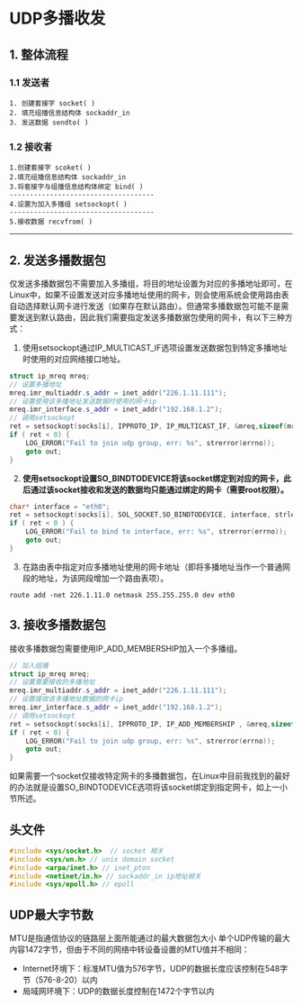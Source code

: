 # UDP多播收发

## 1. 整体流程

### 1.1 发送者

	1. 创建套接字 socket( )
	2. 填充组播信息结构体 sockaddr_in
	3. 发送数据 sendto( )

### 1.2 接收者

	1.创建套接字 scoket( )
	2.填充组播信息结构体 sockaddr_in
	3.将套接字与组播信息结构体绑定 bind( )
	------------------------------------
	4.设置为加入多播组 setsockopt( )
	------------------------------------
	5.接收数据 recvfrom( )

----

## 2. 发送多播数据包

​	仅发送多播数据包不需要加入多播组，将目的地址设置为对应的多播地址即可，在Linux中，如果不设置发送对应多播地址使用的网卡，则会使用系统会使用路由表自动选择默认网卡进行发送（如果存在默认路由）。但通常多播数据包可能不是需要发送到默认路由，因此我们需要指定发送多播数据包使用的网卡，有以下三种方式：

1. 使用setsockopt通过IP_MULTICAST_IF选项设置发送数据包到特定多播地址时使用的对应网络接口地址。

```C++
struct ip_mreq mreq;
// 设置多播地址
mreq.imr_multiaddr.s_addr = inet_addr("226.1.11.111");
// 设置使用该多播地址发送数据时使用的网卡ip
mreq.imr_interface.s_addr = inet_addr("192.168.1.2");
// 调用setsockopt
ret = setsockopt(socks[i], IPPROTO_IP, IP_MULTICAST_IF, &mreq,sizeof(mreq));
if ( ret < 0) {
    LOG_ERROR("Fail to join udp group, err: %s", strerror(errno));
    goto out;
}
```

2. **使用setsockopt设置SO_BINDTODEVICE将该socket绑定到对应的网卡，此后通过该socket接收和发送的数据均只能通过绑定的网卡（需要root权限）。**

```C++
char* interface = "eth0";
ret = setsockopt(socks[i], SOL_SOCKET,SO_BINDTODEVICE, interface, strlen(interface));
if ( ret < 0 ) {
    LOG_ERROR("Fail to bind to interface, err: %s", strerror(errno));
    goto out;
}
```

3. 在路由表中指定对应多播地址使用的网卡地址（即将多播地址当作一个普通网段的地址，为该网段增加一个路由表项）。

```shell
route add -net 226.1.11.0 netmask 255.255.255.0 dev eth0
```

## 3. 接收多播数据包
接收多播数据包需要使用IP_ADD_MEMBERSHIP加入一个多播组。

```C++
// 加入组播
struct ip_mreq mreq;
// 设置需要接收的多播地址
mreq.imr_multiaddr.s_addr = inet_addr("226.1.11.111");
// 设置接收该多播地址数据的网卡ip
mreq.imr_interface.s_addr = inet_addr("192.168.1.2");
// 调用setsockopt
ret = setsockopt(socks[i], IPPROTO_IP, IP_ADD_MEMBERSHIP , &mreq,sizeof (mreq));
if ( ret < 0) {
    LOG_ERROR("Fail to join udp group, err: %s", strerror(errno));
    goto out;
}
```

如果需要一个socket仅接收特定网卡的多播数据包，在Linux中目前我找到的最好的办法就是设置SO_BINDTODEVICE选项将该socket绑定到指定网卡，如上一小节所述。



## 头文件

```C++
#include <sys/socket.h>  // socket 相关
#include <sys/un.h> // unix domain socket
#include <arpa/inet.h> // inet_pton
#include <netinet/in.h> // sockaddr_in ip地址相关
#include <sys/epoll.h> // epoll
```



## UDP最大字节数

MTU是指通信协议的链路层上面所能通过的最大数据包大小
单个UDP传输的最大内容1472字节，但由于不同的网络中转设备设置的MTU值并不相同：

- Internet环境下：标准MTU值为576字节，UDP的数据长度应该控制在548字节（576-8-20）以内
- 局域网环境下：UDP的数据长度控制在1472个字节以内
  
